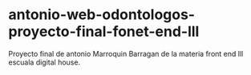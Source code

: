 # antonio-web-odontologos-proyecto-final-fonet-end-lll
Proyecto final de antonio Marroquin Barragan de la materia front end lll escuala digital house.

